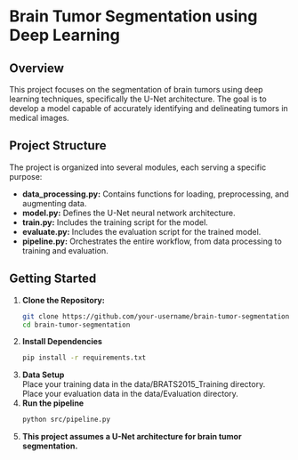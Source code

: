 # Brain Tumor Segmentation using Deep Learning

## Overview
This project focuses on the segmentation of brain tumors using deep learning techniques, specifically the U-Net architecture. The goal is to develop a model capable of accurately identifying and delineating tumors in medical images.

## Project Structure
The project is organized into several modules, each serving a specific purpose:

- **data_processing.py:** Contains functions for loading, preprocessing, and augmenting data.
- **model.py:** Defines the U-Net neural network architecture.
- **train.py:** Includes the training script for the model.
- **evaluate.py:** Includes the evaluation script for the trained model.
- **pipeline.py:** Orchestrates the entire workflow, from data processing to training and evaluation.

## Getting Started
1. **Clone the Repository:**
   ```bash
   git clone https://github.com/your-username/brain-tumor-segmentation.git
   cd brain-tumor-segmentation
   ```
2. **Install Dependencies**
   ```bash
   pip install -r requirements.txt
   ```
3. **Data Setup**\
   Place your training data in the data/BRATS2015_Training directory.\
   Place your evaluation data in the data/Evaluation directory.
4. **Run the pipeline**
   ```bash
   python src/pipeline.py
   ```
5. **This project assumes a U-Net architecture for brain tumor segmentation.**
